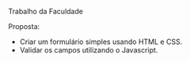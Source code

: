 Trabalho da Faculdade

Proposta:
- Criar um formulário simples usando HTML e CSS.
- Validar os campos utilizando o Javascript.
